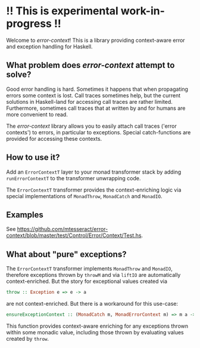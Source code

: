 # !! This is experimental work-in-progress !!

Welcome to *error-context*! This is a library providing context-aware
error and exception handling for Haskell.

## What problem does *error-context* attempt to solve?

Good error handling is hard. Sometimes it happens that when
propagating errors some context is lost. Call traces sometimes help,
but the current solutions in Haskell-land for accessing call traces
are rather limited. Furthermore, sometimes call traces that at written
by and for humans are more convenient to read.

The *error-context* library allows you to easily attach call traces
('error contexts') to errors, in particular to exceptions. Special
catch-functions are provided for accessing these contexts.

## How to use it?

Add an `ErrorContextT` layer to your monad transformer stack by adding
`runErrorContextT` to the transformer unwrapping code.

The `ErrorContextT` transformer provides the context-enriching logic
via special implementations of `MonadThrow`, `MonadCatch` and
`MonadIO`.

## Examples

See https://github.com/mtesseract/error-context/blob/master/test/Control/Error/Context/Test.hs.

## What about "pure" exceptions?

The `ErrorContextT` transformer implements `MonadThrow` and `MonadIO`,
therefore exceptions thrown by `throwM` and via `liftIO` are
automatically context-enriched. But the story for exceptional values
created via

```haskell
throw :: Exception e => e -> a
```

are not context-enriched. But there is a workaround for this use-case:

```haskell
ensureExceptionContext :: (MonadCatch m, MonadErrorContext m) => m a -> m a
```

This function provides context-aware enriching for any exceptions
thrown within some monadic value, including those thrown by evaluating
values created by `throw`.
